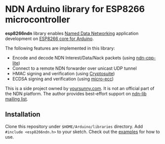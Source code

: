 # NDN Arduino library for ESP8266 microcontroller

**esp8266ndn** library enables [Named Data Networking](https://named-data.net/) application development on [ESP8266 core for Arduino](https://github.com/esp8266/Arduino).

The following features are implemented in this library:

* Encode and decode NDN Interest/Data/Nack packets (using [ndn-cpp-lite](https://github.com/named-data/ndn-cpp))
* Connect to a remote NDN forwarder over unicast UDP tunnel
* HMAC signing and verification (using [Cryptosuite](https://github.com/Cathedrow/Cryptosuite))
* ECDSA signing and verification (using [micro-ecc](https://github.com/kmackay/micro-ecc))

This is a side project owned by [yoursunny.com](https://yoursunny.com). It is not an official part of the NDN platform. The author provides best-effort support on [ndn-lib mailing list](http://www.lists.cs.ucla.edu/mailman/listinfo/ndn-lib).

## Installation

Clone this repository under `$HOME/Arduino/libraries` directory.
Add `#include <esp8266ndn.h>` to your sketch.
Check out the [examples](examples/) for how to use.

